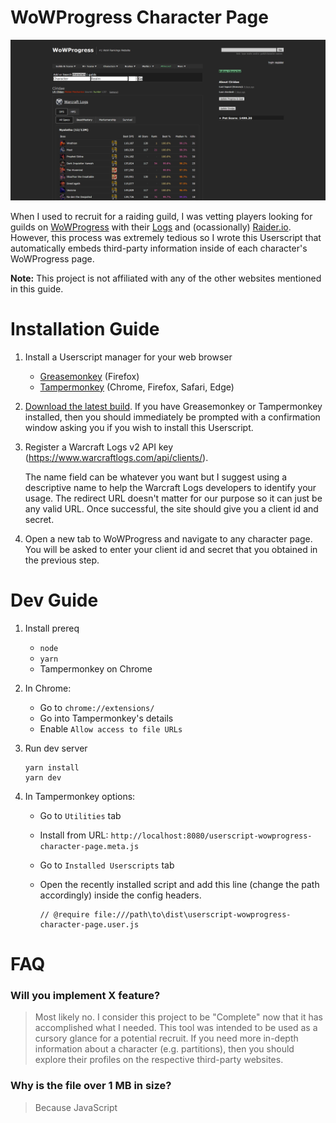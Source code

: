 # WoWProgress Character Page

![](.github/img/preview.png)

When I used to recruit for a raiding guild, I was vetting players looking for guilds on [WoWProgress](https://www.wowprogress.com/) with their [Logs](https://www.warcraftlogs.com/) and (ocassionally) [Raider.io](https://raider.io/). However, this process was extremely tedious so I wrote this Userscript that automatically embeds third-party information inside of each character's WoWProgress page.

**Note:** This project is not affiliated with any of the other websites mentioned in this guide.

# Installation Guide

1. Install a Userscript manager for your web browser
    * [Greasemonkey](https://addons.mozilla.org/en-US/firefox/addon/greasemonkey/) (Firefox)
    * [Tampermonkey](https://www.tampermonkey.net/) (Chrome, Firefox, Safari, Edge)

2. [Download the latest build](https://github.com/Trinovantes/userscript-wowprogress-character-page/releases/download/latest/userscript-wowprogress-character-page.user.js). If you have Greasemonkey or Tampermonkey installed, then you should immediately be prompted with a confirmation window asking you if you wish to install this Userscript.

3. Register a Warcraft Logs v2 API key (https://www.warcraftlogs.com/api/clients/). 

    The name field can be whatever you want but I suggest using a descriptive name to help the Warcraft Logs developers to identify your usage. The redirect URL doesn't matter for our purpose so it can just be any valid URL. Once successful, the site should give you a client id and secret.
    
4. Open a new tab to WoWProgress and navigate to any character page. You will be asked to enter your client id and secret that you obtained in the previous step.

# Dev Guide

1. Install prereq

    * `node`
    * `yarn`
    * Tampermonkey on Chrome

2. In Chrome:
    
    * Go to `chrome://extensions/`
    * Go into Tampermonkey's details
    * Enable `Allow access to file URLs`

3. Run dev server

    ```
    yarn install
    yarn dev
    ```

4. In Tampermonkey options:

    * Go to `Utilities` tab
    * Install from URL: `http://localhost:8080/userscript-wowprogress-character-page.meta.js`
    * Go to `Installed Userscripts` tab
    * Open the recently installed script and add this line (change the path accordingly) inside the config headers.

        ```
        // @require file:///path\to\dist\userscript-wowprogress-character-page.user.js
        ```

# FAQ

### Will you implement X feature?

> Most likely no. I consider this project to be "Complete" now that it has accomplished what I needed. This tool was intended to be used as a cursory glance for a potential recruit. If you need more in-depth information about a character (e.g. partitions), then you should explore their profiles on the respective third-party websites.

### Why is the file over 1 MB in size?

> Because JavaScript